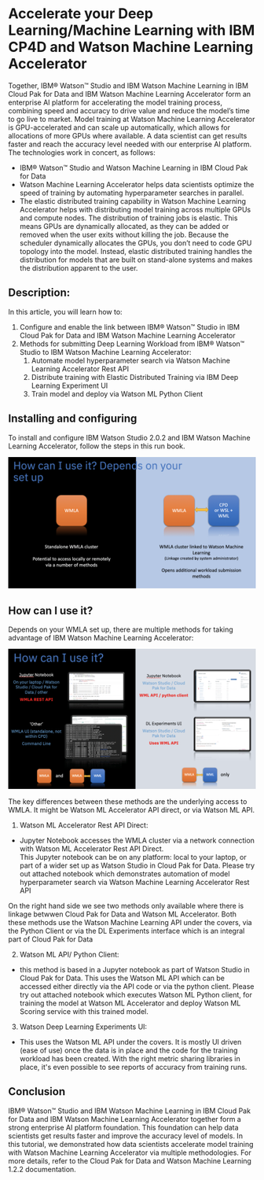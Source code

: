

# Accelerate your Deep Learning/Machine Learning with IBM CP4D and Watson Machine Learning Accelerator

Together, IBM® Watson™ Studio and IBM Watson Machine Learning in IBM Cloud Pak for Data and IBM Watson Machine Learning Accelerator form an enterprise AI platform for accelerating the model training process, combining speed and accuracy to drive value and reduce the model’s time to go live to market. Model training at Watson Machine Learning Accelerator is GPU-accelerated and can scale up automatically, which allows for allocations of more GPUs where available. A data scientist can get results faster and reach the accuracy level needed with our enterprise AI platform.
The technologies work in concert, as follows:
 - IBM® Watson™ Studio and Watson Machine Learning in IBM Cloud Pak for Data
 -  Watson Machine Learning Accelerator helps data scientists optimize the speed of training by automating hyperparameter searches in parallel.
 - The elastic distributed training capability in Watson Machine Learning Accelerator helps with distributing model training across multiple GPUs and compute nodes. The distribution of training jobs is elastic. This means GPUs are dynamically allocated, as they can be added or removed when the user exits without killing the job. Because the scheduler dynamically allocates the GPUs, you don’t need to code GPU topology into the model. Instead, elastic distributed training handles the distribution for models that are built on stand-alone systems and makes the distribution apparent to the user.


## Description:
In this article, you will learn how to:

1.  Configure and enable the link between IBM® Watson™ Studio in IBM Cloud Pak for Data and IBM Watson Machine Learning Accelerator
2.  Methods for submitting Deep Learning Workload from IBM® Watson™ Studio to IBM Watson Machine Learning Accelerator:
    1. Automate model hyperparameter search via Watson Machine Learning Accelerator Rest API
    2. Distribute training with Elastic Distributed Training via IBM Deep Learning Experiment UI
    3. Train model and deploy via Watson ML Python Client

## Installing and configuring
To install and configure IBM Watson Studio 2.0.2 and IBM Watson Machine Learning Accelerator, follow the steps in this run book.

![alt text](https://github.com/IBM/wmla-learning-path/raw/dev/shared-images/CPD-WMLA_1.png?)


## How can I use it? 

Depends on your WMLA set up,  there are multiple methods for taking advantage of IBM Watson Machine Learning Accelerator:

![alt text](https://github.com/IBM/wmla-learning-path/raw/dev/shared-images/CPD-WMLA_2.png?)



The key differences between these methods are the underlying access to WMLA.  It might be Watson ML Accelerator API direct,  or via Watson ML API.


1. Watson ML Accelerator Rest API Direct:
- Jupyter Notebook accesses the WMLA cluster via a network connection with Watson ML Accelerator Rest API Direct.   
This Jupyter notebook can be on any platform: local to your laptop, or part of a wider set up as Watson Studio in Cloud Pak for Data.
Please try out attached notebook which demonstrates automation of model hyperparameter search via Watson Machine Learning Accelerator Rest API


On the right hand side we see two methods only available where there is linkage betwwen Cloud Pak for Data and Watson ML Accelerator.   Both these methods use the Watson Machine Learning API under the covers,  via the Python Client or via the DL Experiments interface which is an integral part of Cloud Pak for Data

2. Watson ML API/ Python Client:
- this method is based in a Jupyter notebook as part of Watson Studio in Cloud Pak for Data.   This uses the Watson ML API which can be accessed either directly via the API code or via the python client.   Please try out attached notebook which executes Watson ML Python client, for training the model at Watson ML Accelerator and deploy Watson ML Scoring service with this trained model.


3. Watson Deep Learning Experiments UI:
- This uses the Watson ML API under the covers.   It is mostly UI driven (ease of use) once the data is in place and the code for the training workload has been created.  With the right metric sharing libraries in place, it's even possible to see reports of accuracy from training runs.   


## Conclusion

IBM® Watson™ Studio and IBM Watson Machine Learning in IBM Cloud Pak for Data and IBM Watson Machine Learning Accelerator together form a strong enterprise AI platform foundation. This foundation can help data scientists get results faster and improve the accuracy level of models.  In this tutorial, we demonstrated how data scientists accelerate model training with Watson Machine Learning Accelerator via multiple methodologies.  For more details, refer to the Cloud Pak for Data and Watson Machine Learning 1.2.2 documentation.

